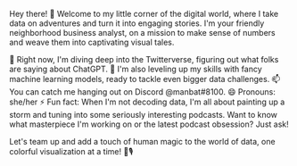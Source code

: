 Hey there! 👋 Welcome to my little corner of the digital world, where I take data on adventures and turn it into engaging stories. I'm your friendly neighborhood business analyst, on a mission to make sense of numbers and weave them into captivating visual tales.

🔭 Right now, I'm diving deep into the Twitterverse, figuring out what folks are saying about ChatGPT.
🌱 I'm also leveling up my skills with fancy machine learning models, ready to tackle even bigger data challenges.
📫 You can catch me hanging out on Discord @manbat#8100.
😄 Pronouns: she/her
⚡ Fun fact: When I'm not decoding data, I'm all about painting up a storm and tuning into some seriously interesting podcasts. Want to know what masterpiece I'm working on or the latest podcast obsession? Just ask!

Let's team up and add a touch of human magic to the world of data, one colorful visualization at a time! 🎨🎙️
